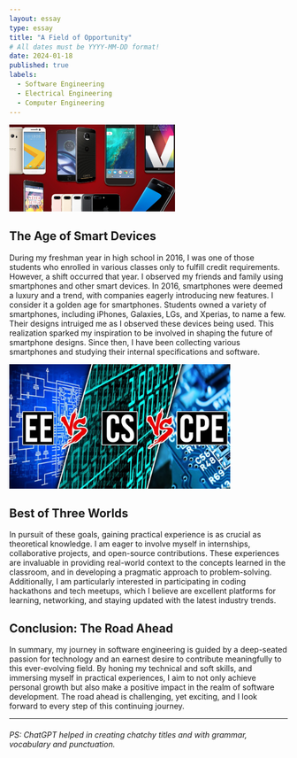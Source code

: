 ```yaml
---
layout: essay
type: essay
title: "A Field of Opportunity"
# All dates must be YYYY-MM-DD format!
date: 2024-01-18
published: true
labels:
  - Software Engineering
  - Electrical Engineering
  - Computer Engineering
---
```


<img width="300px" class="rounded float-start pe-4" src="../img/smartphones.jpg">

## The Age of Smart Devices
During my freshman year in high school in 2016, I was one of those students who enrolled in various classes only to fulfill credit requirements. However, a shift occurred that year. I observed my friends and family using smartphones and other smart devices. In 2016, smartphones were deemed a luxury and a trend, with companies eagerly introducing new features. I consider it a golden age for smartphones. Students owned a variety of smartphones, including iPhones, Galaxies, LGs, and Xperias, to name a few. Their designs intruiged me as I observed these devices being used. This realization sparked my inspiration to be involved in shaping the future of smartphone designs. Since then, I have been collecting various smartphones and studying their internal specifications and software.

<img width="400px" class="rounded float-start pe-4" src="../img/cpe.jpg">

## Best of Three Worlds

In pursuit of these goals, gaining practical experience is as crucial as theoretical knowledge. I am eager to involve myself in internships, collaborative projects, and open-source contributions. These experiences are invaluable in providing real-world context to the concepts learned in the classroom, and in developing a pragmatic approach to problem-solving. Additionally, I am particularly interested in participating in coding hackathons and tech meetups, which I believe are excellent platforms for learning, networking, and staying updated with the latest industry trends.

## Conclusion: The Road Ahead

In summary, my journey in software engineering is guided by a deep-seated passion for technology and an earnest desire to contribute meaningfully to this ever-evolving field. By honing my technical and soft skills, and immersing myself in practical experiences, I aim to not only achieve personal growth but also make a positive impact in the realm of software development. The road ahead is challenging, yet exciting, and I look forward to every step of this continuing journey.

<hr>

###### PS: ChatGPT helped in creating chatchy titles and with grammar, vocabulary and punctuation.
